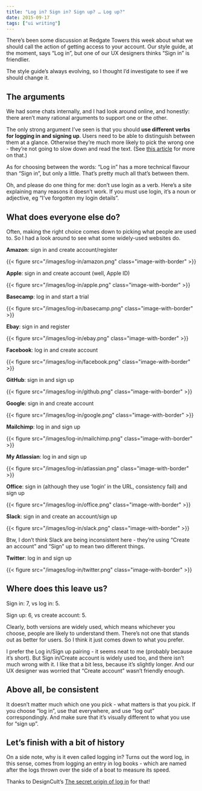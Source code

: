 ```yaml
---
title: "Log in? Sign in? Sign up? … Log up?"
date: 2015-09-17
tags: ["ui writing"]
---
```


There’s been some discussion at Redgate Towers this week about what we should call the action of getting access to your account. Our style guide, at the moment, says “Log in”, but one of our UX designers thinks “Sign in” is friendlier. 

The style guide’s always evolving, so I thought I’d investigate to see if we should change it.

## The arguments

We had some chats internally, and I had look around online, and honestly: there aren’t many rational arguments to support one or the other.

The only strong argument I’ve seen is that you should **use different verbs for logging in and signing up**. Users need to be able to distinguish between them at a glance. Otherwise they’re much more likely to pick the wrong one - they’re not going to slow down and read the text. (See [this article](http://uxmovement.com/buttons/why-sign-up-and-sign-in-button-labels-confuse-users/) for more on that.)

As for choosing between the words: “Log in” has a more technical flavour than “Sign in”, but only a little. That’s pretty much all that’s between them.

Oh, and please do one thing for me: don’t use login as a verb. Here’s a site explaining many reasons it doesn’t work. If you must use login, it’s a noun or adjective, eg “I’ve forgotten my login details”.

## What does everyone else do?

Often, making the right choice comes down to picking what people are used to. So I had a look around to see what some widely-used websites do.

**Amazon**: sign in and create account/register

{{< figure src="/images/log-in/amazon.png" class="image-with-border" >}}

**Apple**: sign in and create account (well, Apple ID)

{{< figure src="/images/log-in/apple.png" class="image-with-border" >}}

**Basecamp**: log in and start a trial

{{< figure src="/images/log-in/basecamp.png" class="image-with-border" >}}

**Ebay**: sign in and register

{{< figure src="/images/log-in/ebay.png" class="image-with-border" >}}

**Facebook**: log in and create account

{{< figure src="/images/log-in/facebook.png" class="image-with-border" >}}

**GitHub**: sign in and sign up

{{< figure src="/images/log-in/github.png" class="image-with-border" >}}

**Google**: sign in and create account

{{< figure src="/images/log-in/google.png" class="image-with-border" >}}

**Mailchimp**: log in and sign up

{{< figure src="/images/log-in/mailchimp.png" class="image-with-border" >}}

**My Atlassian**: log in and sign up 

{{< figure src="/images/log-in/atlassian.png" class="image-with-border" >}}

**Office**: sign in (although they use ‘login’ in the URL, consistency fail) and sign up

{{< figure src="/images/log-in/office.png" class="image-with-border" >}}

**Slack**: sign in and create an account/sign up 

{{< figure src="/images/log-in/slack.png" class="image-with-border" >}}

Btw, I don’t think Slack are being inconsistent here - they’re using “Create an account” and “Sign” up to mean two different things. 

**Twitter**: log in and sign up

{{< figure src="/images/log-in/twitter.png" class="image-with-border" >}}

## Where does this leave us?

Sign in: 7, vs log in: 5. 

Sign up: 6, vs create account: 5. 

Clearly, both versions are widely used, which means whichever you choose, people are likely to understand them. There’s not one that stands out as better for users. So I think it just comes down to what you prefer.

I prefer the Log in/Sign up pairing - it seems neat to me (probably because it’s short). But Sign in/Create account is widely used too, and there isn’t much wrong with it. I like that a bit less, because it’s slightly longer. And our UX designer was worried that “Create account” wasn’t friendly enough. 

## Above all, be consistent

It doesn’t matter much which one you pick - what matters is that you pick. If you choose “log in”, use that everywhere, and use “log out” correspondingly. And make sure that it’s visually different to what you use for “sign up”. 

## Let’s finish with a bit of history

On a side note, why is it even called logging in? Turns out the word log, in this sense, comes from logging an entry in log books - which are named after the logs thrown over the side of a boat to measure its speed. 

Thanks to DesignCult’s [The secret origin of log in](http://www.designcult.org/2011/08/why-do-we-call-in-logging-in.html) for that!

<!-- https://uiwriting.tumblr.com/post/129278355474/log-in-vs-sign-in -->
